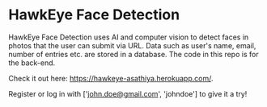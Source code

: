 # HawkEye Face Detection
HawkEye Face Detection uses AI and computer vision to detect faces in photos that the user can submit via URL. Data such as user's name, email, number of entries etc. are stored in a database. The code in this repo is for the back-end. 

Check it out here: https://hawkeye-asathiya.herokuapp.com/. 

Register or log in with ['john.doe@gmail.com', 'johndoe'] to give it a try!
